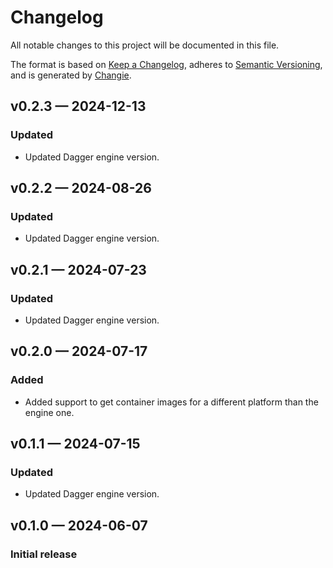 # Changelog

All notable changes to this project will be documented in this file.

The format is based on [Keep a Changelog](https://keepachangelog.com/en/1.1.0/), adheres to [Semantic Versioning](https://semver.org/spec/v2.0.0.html), and is generated by [Changie](https://github.com/miniscruff/changie).

## v0.2.3 — 2024-12-13

### Updated

* Updated Dagger engine version.

## v0.2.2 — 2024-08-26

### Updated

* Updated Dagger engine version.

## v0.2.1 — 2024-07-23

### Updated

* Updated Dagger engine version.

## v0.2.0 — 2024-07-17

### Added

* Added support to get container images for a different platform than the engine one.

## v0.1.1 — 2024-07-15

### Updated

* Updated Dagger engine version.

## v0.1.0 — 2024-06-07

### Initial release
